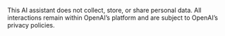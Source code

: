 This AI assistant does not collect, store, or share personal data. All interactions remain within OpenAI’s platform and are subject to OpenAI’s privacy policies.
